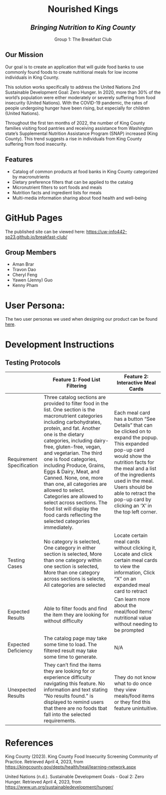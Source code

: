 <h1 align="center">Nourished Kings</h1>

<h2 align="center"><em>Bringing Nutrition to King County</em></h2>

<p align="center">Group 1: The Breakfast Club</p>

<h2>Our Mission</h2>

Our goal is to create an application that will guide food banks to use commonly found foods to create nutritional meals for low income individuals in King County.

This solution works specifically to address the United Nations 2nd Sustainable Development Goal: Zero Hunger. In 2020, more than 30% of the world’s population were either moderately or severely suffering from food insecurity (United Nations). With the COVID-19 pandemic, the rates of people undergoing hunger have been rising, but especially for children (United Nations). 

Throughout the first ten months of 2022, the number of King County families visiting food pantries and receiving assistance from Washington state’s Supplemental Nutrition Assistance Program (SNAP) increased (King County). This trend suggests a rise in individuals from King County suffering from food insecurity. 

## Features
* Catalog of common products at food banks in King County categorized by macronutrients
* Dietary preference filters that can be applied to the catalog
* Micronutrient filters to sort foods and meals
* Nutrition facts and ingredient lists for meals
* Multi-media information sharing about food health and well-being


# GitHub Pages
The published site can be viewed here: https://uw-info442-sp23.github.io/breakfast-club/

## Group Members
* Aman Brar
* Travon Dao
* Cheryl Feng
* Yawen (Jenny) Guo
* Kenny Pham

# User Persona:
The two user personas we used when designing our product can be found [here](https://github.com/UW-INFO442-SP23/breakfast-club/blob/main/NourishedKingsPersonas.pdf).

# Development Instructions
## Testing Protocols
|  | Feature 1: Food List Filtering | Feature 2: Interactive Meal Cards |
|--|--|--|
| Requirement Specification | Three catalog sections are provided to filter food in the list. One section is the macronutrient categories including carbohydrates, protein, and fat. Another one is the dietary categories, including dairy-free, gluten-free, vegan, and vegetarian. The third one is food categories, including Produce, Grains, Eggs & Dairy, Meat, and Canned. None, one, more than one, all categories are allowed to select. Categories are allowed to select across sections. The food list will display the food cards reflecting the selected categories immediately. | Each meal card has a button “See Details” that can be clicked on to expand the popup. This expanded pop-up card would show the nutrition facts for the meal and a list of the ingredients used in the meal. Users should be able to retract the pop-up card by clicking an ‘X’ in the top left corner. |
| Testing Cases | No category is selected, One category in either section is selected, More than one category within one section is selected, More than one category across sections is selecte, All categories are selected | Locate certain meal cards without clicking it, Locate and click certain meal cards to view the information, Click “X” on an expanded meal card to retract |
| Expected Results | Able to filter foods and find the item they are looking for without difficulty | Can learn more about the meal/food items’ nutritional value without needing to be prompted |
| Expected Deficiency | The catalog page may take some time to load. The filtered result may take some time to generate.| N/A |
| Unexpected Results | They can’t find the items they are looking for or experience difficulty navigating this feature. No information and text stating "No results found." is displayed to remind users that there are no foods tbat fall into the selected requirements. | They do not know what to do once they view meals/food items or they find this feature unintuitive. |

# References
King County (2023). King County Food Insecurity Screening Community of Practice. Retrieved April 4, 2023, from https://kingcounty.gov/depts/health/heal/learning-network.aspx
 
United Nations (n.d.). Sustainable Development Goals - Goal 2: Zero Hunger. Retrieved April 4, 2023, from https://www.un.org/sustainabledevelopment/hunger/

